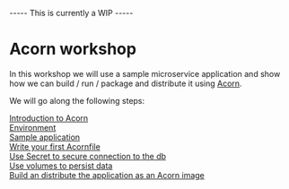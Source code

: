 ----- This is currently a WIP -----

# Acorn workshop

In this workshop we will use a sample microservice application and show how we can build / run / package and distribute it using [Acorn](https://acorn.io).  

We will go along the following steps:  
  
[Introduction to Acorn](./acorn.md)  
[Environment](./environment.md)  
[Sample application](./votingapp.md)  
[Write your first Acornfile](./acornfile.md)  
[Use Secret to secure connection to the db](./secret.md)  
[Use volumes to persist data](./volumes.md)  
[Build an distribute the application as an Acorn image](./acorn_image.md)  